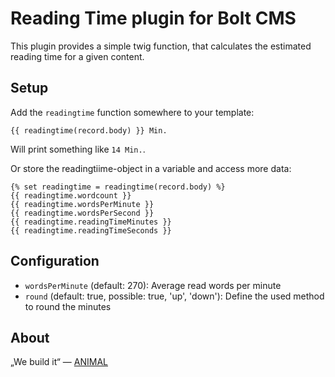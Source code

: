 # Reading Time plugin for Bolt CMS

This plugin provides a simple twig function, that calculates the estimated reading time for a given content.

## Setup

Add the `readingtime` function somewhere to your template:

````
{{ readingtime(record.body) }} Min.
````

Will print something like `14 Min.`.

Or store the readingtiime-object in a variable and access more data:

````
{% set readingtime = readingtime(record.body) %}
{{ readingtime.wordcount }}
{{ readingtime.wordsPerMinute }}
{{ readingtime.wordsPerSecond }}
{{ readingtime.readingTimeMinutes }}
{{ readingtime.readingTimeSeconds }}
````

## Configuration

- `wordsPerMinute` (default: 270): Average read words per minute
- `round` (default: true, possible: true, 'up', 'down'): Define the used method to round the minutes

## About

„We build it“ — [ANIMAL](http://animal.at)
